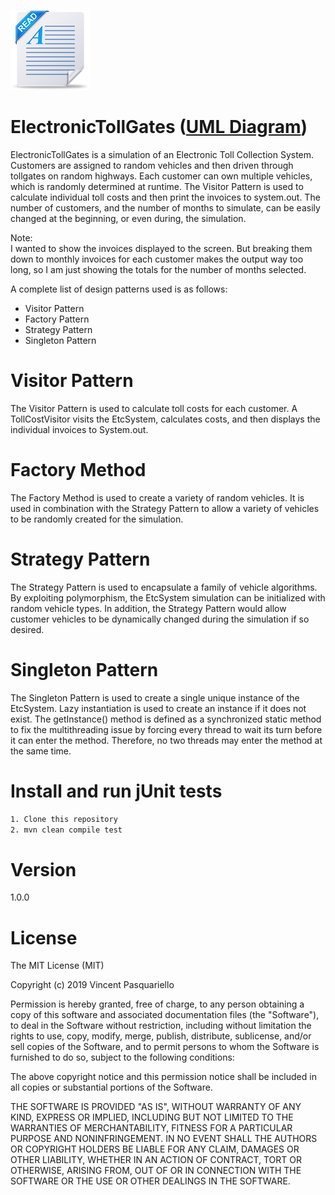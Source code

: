 ![Readme image](readme.png)

# ElectronicTollGates ([UML Diagram](https://github.com/vpasq/Electronic-Tollgates/blob/master/ETC_UML.pdf)) 
ElectronicTollGates is a simulation of an Electronic Toll Collection 
System. Customers are assigned to random vehicles and then driven through tollgates on random 
highways. Each customer can own multiple vehicles, which is randomly determined at runtime. 
The Visitor Pattern is used to calculate individual toll costs and then print the invoices to 
system.out. The number of customers, and the number of months to simulate, can be easily changed at 
the beginning, or even during, the simulation.

Note:  
I wanted to show the invoices displayed to the screen. But breaking them down to monthly
invoices for each customer makes the output way too long, so I am just showing the totals for 
the number of months selected. 

A complete list of design patterns used is as follows:
 
- Visitor Pattern
- Factory Pattern
- Strategy Pattern 
- Singleton Pattern

# Visitor Pattern

The Visitor Pattern is used to calculate toll costs for each customer. A TollCostVisitor visits 
the EtcSystem, calculates costs, and then displays the individual invoices to System.out. 

# Factory Method

The Factory Method is used to create a variety of random vehicles. It is used 
in combination with the Strategy Pattern to allow a variety of vehicles to be randomly
created for the simulation.

# Strategy Pattern

The Strategy Pattern is used to encapsulate a family of vehicle algorithms. By exploiting 
polymorphism, the EtcSystem simulation can be initialized with random vehicle types. In addition, 
the Strategy Pattern would allow customer vehicles to be dynamically changed during the simulation 
if so desired.

# Singleton Pattern

The Singleton Pattern is used to create a single unique instance of the EtcSystem. 
Lazy instantiation is used to create an instance if it does not exist. The getInstance() method
is defined as a synchronized static method to fix the multithreading issue by forcing every thread 
to wait its turn before it can enter the method. Therefore, no two threads may enter the method 
at the same time.

# Install and run jUnit tests
```bash
1. Clone this repository
2. mvn clean compile test

```

# Version
1.0.0

# License

The MIT License (MIT)

Copyright (c) 2019 Vincent Pasquariello

Permission is hereby granted, free of charge, to any person obtaining a copy of this software and associated documentation files (the "Software"), to deal in the Software without restriction, including without limitation the rights to use, copy, modify, merge, publish, distribute, sublicense, and/or sell copies of the Software, and to permit persons to whom the Software is furnished to do so, subject to the following conditions:

The above copyright notice and this permission notice shall be included in all copies or substantial portions of the Software.

THE SOFTWARE IS PROVIDED "AS IS", WITHOUT WARRANTY OF ANY KIND, EXPRESS OR IMPLIED, INCLUDING BUT NOT LIMITED TO THE WARRANTIES OF MERCHANTABILITY, FITNESS FOR A PARTICULAR PURPOSE AND NONINFRINGEMENT. IN NO EVENT SHALL THE AUTHORS OR COPYRIGHT HOLDERS BE LIABLE FOR ANY CLAIM, DAMAGES OR OTHER LIABILITY, WHETHER IN AN ACTION OF CONTRACT, TORT OR OTHERWISE, ARISING FROM, OUT OF OR IN CONNECTION WITH THE SOFTWARE OR THE USE OR OTHER DEALINGS IN THE SOFTWARE.


